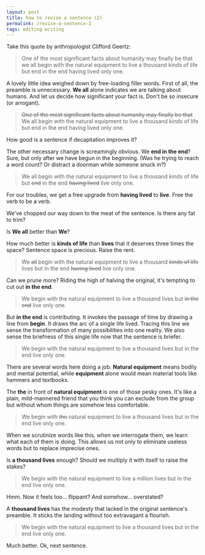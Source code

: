 ```yaml
---
layout: post
title: how to revise a sentence (2)
permalink: /revise-a-sentence-2
tags: editing writing
---
```


Take this quote by anthropologist Clifford Geertz:
> One of the most significant facts about humanity may finally be that we all begin with the natural equipment to live a thousand kinds of life but end in the end having lived only one.

<!--more-->

A lovely little idea weighed down by free-loading filler words.
First of all, the preamble is unnecessary.
**We all** alone indicates we are talking about humans.
And let us decide how significant your fact is.
Don't be so insecure (or arrogant).

> ~~One of the most significant facts about humanity may finally be that~~ We all begin with the natural equipment to live a thousand kinds of life but end in the end having lived only one.

How good is a sentence if decapitation improves it?

The other necessary change is screamingly obvious.
We **end in the end**?
Sure, but only after we have begun in the beginning.
(Was he trying to reach a word count? Or distract a doorman while someone snuck in?)

> We all begin with the natural equipment to live a thousand kinds of life but ~~end~~ in the end ~~having lived~~ live only one.

For our troubles, we get a free upgrade from **having lived** to **live**.
Free the verb to be a verb.

We've chopped our way down to the meat of the sentence.
Is there any fat to trim?

Is **We all** better than **We**?

How much better is **kinds of life** than **lives** that it deserves three times the space?
Sentence space is precious.
Raise the rent.

> We ~~all~~ begin with the natural equipment to live a thousand ~~kinds of life~~ lives but in the end ~~having lived~~ live only one.

Can we prune more?
Riding the high of halving the original, it's tempting to cut out **in the end**.

> We begin with the natural equipment to live a thousand lives but ~~in the end~~ live only one.

But **in the end** is contributing.
It invokes the passage of time by drawing a line from **begin**.
It draws the arc of a single life lived.
Tracing this line we sense the transformation of many possibilities into one reality.
We also sense the briefness of this single life now that the sentence is briefer.

> We begin with the natural equipment to live a thousand lives but in the end live only one.

There are several words here doing a job.
**Natural equipment** means bodily and mental potential, while **equipment** alone would mean material tools like hammers and textbooks.

The **the** in front of **natural equipment** is one of those pesky ones.
It's like a plain, mild-mannered friend that you think you can exclude from the group but without whom things are somehow less comfortable.

> We begin with ~~the~~ natural equipment to live a thousand lives but in the end live only one.

When we scrutinize words like this, when we interrogate them, we learn what each of them is doing.
This allows us not only to eliminate useless words but to replace imprecise ones.

Is **a thousand lives** enough?
Should we multiply it with itself to raise the stakes?

> We begin with the natural equipment to live a million lives but in the end live only one.

Hmm.
Now it feels too... flippant?
And somehow... overstated?

A **thousand lives** has the modesty that lacked in the original sentence's preamble.
It sticks the landing without too extravagant a flourish.

> We begin with the natural equipment to live a thousand lives but in the end live only one.

Much better.
Ok, next sentence.

